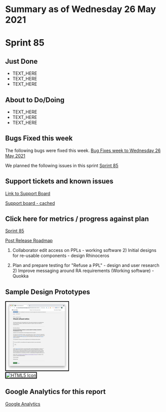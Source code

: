 # Summary as of Wednesday 26 May 2021 

# Sprint 85

## Just Done
* TEXT_HERE
* TEXT_HERE
* TEXT_HERE

## About to Do/Doing
* TEXT_HERE
* TEXT_HERE
* TEXT_HERE

## Bugs Fixed this week
The following bugs were fixed this week.
[Bug Fixes week to Wednesday 26 May 2021](graphs/bugs26052021.png)

We planned the following issues in this sprint 
[Sprint 85](graphs/sprint26052021.png)

## Support tickets and known issues
[Link to Support Board](https://collaboration.homeoffice.gov.uk/jira/secure/RapidBoard.jspa?rapidView=1717&selectedIssue=ASSB-253)

[Support board - cached](graphs/supportBoard26052021.png)

## Click here for metrics / progress against plan
[Sprint 85](graphs/progress26052021.png)

[Post Release Roadmap](graphs/roadmap26052021.png)

1) Collaborator edit access on PPLs - working software 2) Initial designs for re-usable components - design Rhinoceros

1) Plan and prepare testing for "Refuse a PPL" - design and user research 2) Improve messaging around RA requirements (Working software) - Quokka

## Sample Design Prototypes
<a href="graphs/proto1_26052021.png"><img src="graphs/proto1_26052021.png" alt="HTML5 Icon" width="200" style="border:2px solid black"></a>
<br>
<a href="graphs/proto2_26052021.png"><img src="graphs/proto2_26052021.png" alt="HTML5 Icon" width="200" style="border:2px solid black"></a>
<br>


## Google Analytics for this report
[Google Analytics](graphs/GA26052021.png)

